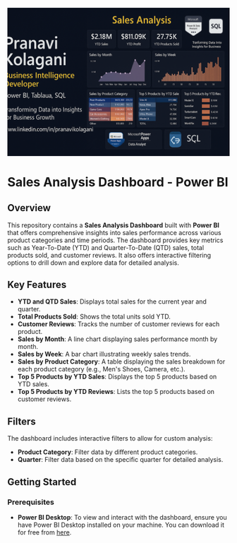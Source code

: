 ![Banner](images/banner.png)
# Sales Analysis Dashboard - Power BI

## Overview

This repository contains a **Sales Analysis Dashboard** built with **Power BI** that offers comprehensive insights into sales performance across various product categories and time periods. The dashboard provides key metrics such as Year-To-Date (YTD) and Quarter-To-Date (QTD) sales, total products sold, and customer reviews. It also offers interactive filtering options to drill down and explore data for detailed analysis.

## Key Features

- **YTD and QTD Sales**: Displays total sales for the current year and quarter.
- **Total Products Sold**: Shows the total units sold YTD.
- **Customer Reviews**: Tracks the number of customer reviews for each product.
- **Sales by Month**: A line chart displaying sales performance month by month.
- **Sales by Week**: A bar chart illustrating weekly sales trends.
- **Sales by Product Category**: A table displaying the sales breakdown for each product category (e.g., Men's Shoes, Camera, etc.).
- **Top 5 Products by YTD Sales**: Displays the top 5 products based on YTD sales.
- **Top 5 Products by YTD Reviews**: Lists the top 5 products based on customer reviews.

## Filters

The dashboard includes interactive filters to allow for custom analysis:
- **Product Category**: Filter data by different product categories.
- **Quarter**: Filter data based on the specific quarter for detailed analysis.

## Getting Started

### Prerequisites

- **Power BI Desktop**: To view and interact with the dashboard, ensure you have Power BI Desktop installed on your machine. You can download it for free from [here](https://powerbi.microsoft.com/downloads/).
